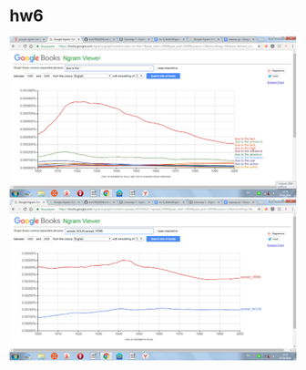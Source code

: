 # hw6
![](https://github.com/LizavetaSKR/hw6/blob/master/due%20to%20the.png)
![](https://github.com/LizavetaSKR/hw6/blob/master/spread.png)
